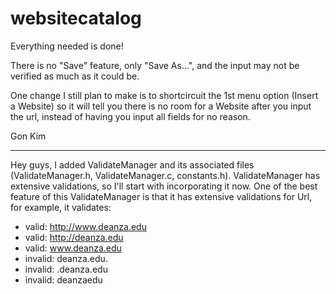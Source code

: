 websitecatalog
==============

Everything needed is done!

There is no "Save" feature, only "Save As...", and the input may not be verified as much as it could be.

One change I still plan to make is to shortcircuit the 1st menu option (Insert a Website) so it will tell you there is no room for a Website after you input the url, instead of having you input all fields for no reason.

Gon Kim
_____
Hey guys, I added ValidateManager and its associated files (ValidateManager.h, ValidateManager.c, constants.h).
ValidateManager has extensive validations, so I'll start with incorporating it now.
One of the best feature of this ValidateManager is that it  has extensive validations for Url, for example, it validates:
* valid: http://www.deanza.edu
* valid: http://deanza.edu
* valid: www.deanza.edu
* invalid: deanza.edu.
* invalid: .deanza.edu
* invalid: deanzaedu

